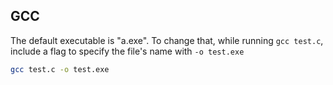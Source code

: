 ## GCC
The default executable is "a.exe". To change that, while running `gcc test.c`, include a flag to specify the file's name with `-o test.exe`
```bash
gcc test.c -o test.exe
```
